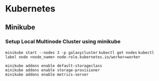 # Kubernetes

## Minikube

### Setup Local Multinode Cluster using minikube

`minikube start --nodes 3 -p galaxycluster`
`kubectl get nodes`
`kubectl label node <node_name> node-role.kubernetes.io/worker=worker`

```
minikube addons enable default-storageclass
minikube addons enable storage-provisioner
minikube addons enable metrics-server
```
